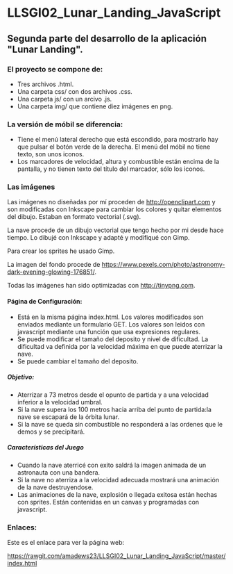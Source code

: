 # LLSGI02_Lunar_Landing_JavaScript
## Segunda parte del desarrollo de la aplicación "Lunar Landing". 

### El proyecto se compone de:
* Tres archivos .html. 
* Una carpeta css/ con dos archivos .css.
* Una carpeta js/ con un arcivo .js. 
* Una carpeta img/ que contiene diez imágenes en png.

### La versión de móbil se diferencia:
 * Tiene el menú lateral derecho que está escondido, para mostrarlo hay que pulsar el botón verde de la derecha. El menú del móbil no tiene texto, son unos iconos.
* Los marcadores de velocidad, altura y combustible están encima de la pantalla, y no tienen texto del título del marcador, sólo los iconos.

### Las imágenes
Las imágenes no diseñadas por mí proceden de http://openclipart.com y son modificadas con Inkscape para cambiar los colores y quitar elementos del dibujo. Estaban en formato vectorial (.svg).

La nave procede de un dibujo vectorial que tengo hecho por mi desde hace tiempo. Lo dibujé con Inkscape y adapté y modifiqué con Gimp. 

Para crear los sprites he usado Gimp. 

La imagen del fondo procede de https://www.pexels.com/photo/astronomy-dark-evening-glowing-176851/. 

Todas las imágenes han sido optimizadas con http://tinypng.com.  

 
#### Página de Configuración:
* Está  en la misma página index.html. Los valores modificados son enviados mediante un formulario GET. Los valores son leidos con javascript mediante una función que usa expresiones regulares.
* Se puede modificar  el tamaño del deposito y nivel de dificultad. La dificultad va definida por la velocidad máxima en que puede aterrizar la nave.
* Se puede cambiar el tamaño del deposito.
##### Objetivo:
* Aterrizar a 73 metros desde el opunto de partida y a una velocidad inferior a la velocidad umbral.
* Si la nave supera los 100 metros hacia arriba del punto de partida:la nave se escapará de la órbita lunar.
* Si la nave se queda sin combustible no responderá a las ordenes que le demos y se precipitará.
##### Características del Juego  
* Cuando la nave aterricé con exito saldrá la imagen animada de un astronauta con una bandera.
* Si la nave no aterriza a la velocidad adecuada mostrará una animación de la nave destruyendose.
* Las animaciones de la nave, explosión o llegada exitosa están hechas con sprites. Están contenidas en un canvas y programadas con javascript.

### Enlaces:
Este es el enlace para ver la página web:
  
  https://rawgit.com/amadews23/LLSGI02_Lunar_Landing_JavaScript/master/index.html



